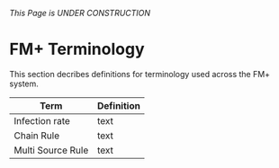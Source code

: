 *This Page is UNDER CONSTRUCTION*

# FM+ Terminology
This section decribes definitions for terminology used across the FM+ system. 

| Term | Definition |
| --- | --- |
| Infection rate | text |
| Chain Rule | text |
| Multi Source Rule | text |
